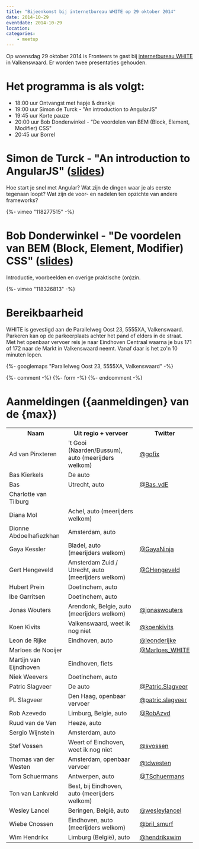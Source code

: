 ```yaml
---
title: "Bijeenkomst bij internetbureau WHITE op 29 oktober 2014"
date: 2014-10-29
eventdate: 2014-10-29
location:
categories:
    - meetup
---
```

Op woensdag 29 oktober 2014 is Fronteers te gast bij [internetbureau WHITE](http://www.white.nl) in Valkenswaard. Er worden twee presentaties gehouden.

# Het programma is als volgt:

* 18:00 uur Ontvangst met hapje & drankje
* 19:00 uur Simon de Turck - "An introduction to AngularJS"
* 19:45 uur Korte pauze
* 20:00 uur Bob Donderwinkel - "De voordelen van BEM (Block, Element, Modifier) CSS"
* 20:45 uur Borrel

# Simon de Turck - "An introduction to AngularJS" ([slides](http://slides.com/zimmen/uc-2/))

Hoe start je snel met Angular? Wat zijn de dingen waar je als eerste tegenaan loopt? Wat zijn de voor- en nadelen ten opzichte van andere frameworks?

{%- vimeo "118277515" -%}

# Bob Donderwinkel - "De voordelen van BEM (Block, Element, Modifier) CSS" ([slides](http://www.slideshare.net/BobDonderwinkel/bem-presentation-40907446))

Introductie, voorbeelden en overige praktische (on)zin.

{%- vimeo "118326813" -%}

# Bereikbaarheid

WHITE is gevestigd aan de Parallelweg Oost 23, 5555XA, Valkenswaard. Parkeren kan op de parkeerplaats achter het pand of elders in de straat. Met het openbaar vervoer reis je naar Eindhoven Centraal waarna je bus 171 of 172 naar de Markt in Valkenswaard neemt. Vanaf daar is het zo'n 10 minuten lopen.

{%- googlemaps "Parallelweg Oost 23, 5555XA, Valkenswaard" -%}


{%- comment -%}
{%- form -%}
{%- endcomment -%}


# Aanmeldingen ({aanmeldingen} van de {max})

<table>
<tr>
<th>Naam</th>
<th>Uit regio + vervoer</th>
<th>Twitter</th>
</tr>
<tr>
<td>Ad van Pinxteren</td>
<td>'t Gooi (Naarden/Bussum), auto (meerijders welkom)</td>
<td><a href="https://twitter.com/gofix" rel="nofollow">@gofix</a></td>
</tr>
<tr>
<td>Bas Kierkels</td>
<td>De auto</td>
<td></td>
</tr>
<tr>
<td>Bas</td>
<td>Utrecht, auto</td>
<td><a href="https://twitter.com/Bas_vdE" rel="nofollow">@Bas_vdE</a></td>
</tr>
<tr>
<td>Charlotte van Tilburg</td>
<td></td>
<td></td>
</tr>
<tr>
<td>Diana Mol</td>
<td>Achel, auto (meerijders welkom)</td>
<td></td>
</tr>
<tr>
<td>Dionne Abdoelhafiezkhan</td>
<td>Amsterdam, auto</td>
<td></td>
</tr>
<tr>
<td>Gaya Kessler</td>
<td>Bladel, auto (meerijders welkom)</td>
<td><a href="https://twitter.com/GayaNinja" rel="nofollow">@GayaNinja</a></td>
</tr>
<tr>
<td>Gert Hengeveld</td>
<td>Amsterdam Zuid / Utrecht, auto (meerijders welkom)</td>
<td><a href="https://twitter.com/GHengeveld" rel="nofollow">@GHengeveld</a></td>
</tr>
<tr>
<td>Hubert Prein</td>
<td>Doetinchem, auto</td>
<td></td>
</tr>
<tr>
<td>Ibe Garritsen</td>
<td>Doetinchem, auto</td>
<td></td>
</tr>
<tr>
<td>Jonas Wouters</td>
<td>Arendonk, Belgie, auto (meerijders welkom)</td>
<td><a href="https://twitter.com/jonaswouters" rel="nofollow">@jonaswouters</a></td>
</tr>
<tr>
<td>Koen Kivits</td>
<td>Valkenswaard, weet ik nog niet</td>
<td><a href="https://twitter.com/koenkivits" rel="nofollow">@koenkivits</a></td>
</tr>
<tr>
<td>Leon de Rijke</td>
<td>Eindhoven, auto</td>
<td><a href="https://twitter.com/leonderijke" rel="nofollow">@leonderijke</a></td>
</tr>
<tr>
<td>Marloes de Nooijer</td>
<td></td>
<td><a href="https://twitter.com/Marloes_WHITE" rel="nofollow">@Marloes_WHITE</a></td>
</tr>
<tr>
<td>Martijn van Eijndhoven</td>
<td>Eindhoven, fiets</td>
<td></td>
</tr>
<tr>
<td>Niek Weevers</td>
<td>Doetinchem, auto</td>
<td></td>
</tr>
<tr>
<td>Patric Slagveer</td>
<td>De auto</td>
<td><a href="https://twitter.com/Patric.Slagveer" rel="nofollow">@Patric.Slagveer</a></td>
</tr>
<tr>
<td>PL Slagveer</td>
<td>Den Haag, openbaar vervoer</td>
<td><a href="https://twitter.com/patric.slagveer" rel="nofollow">@patric.slagveer</a></td>
</tr>
<tr>
<td>Rob Azevedo</td>
<td>Limburg, Belgie, auto</td>
<td><a href="https://twitter.com/RobAzvd" rel="nofollow">@RobAzvd</a></td>
</tr>
<tr>
<td>Ruud van de Ven</td>
<td>Heeze, auto</td>
<td></td>
</tr>
<tr>
<td>Sergio Wijnstein</td>
<td>Amsterdam, auto</td>
<td></td>
</tr>
<tr>
<td>Stef Vossen</td>
<td>Weert of Eindhoven, weet ik nog niet</td>
<td><a href="https://twitter.com/svossen" rel="nofollow">@svossen</a></td>
</tr>
<tr>
<td>Thomas van der Westen</td>
<td>Amsterdam, openbaar vervoer</td>
<td><a href="https://twitter.com/tdwesten" rel="nofollow">@tdwesten</a></td>
</tr>
<tr>
<td>Tom Schuermans</td>
<td>Antwerpen, auto</td>
<td><a href="https://twitter.com/TSchuermans" rel="nofollow">@TSchuermans</a></td>
</tr>
<tr>
<td>Ton van Lankveld</td>
<td>Best, bij Eindhoven, auto (meerijders welkom)</td>
<td></td>
</tr>
<tr>
<td>Wesley Lancel</td>
<td>Beringen, België, auto</td>
<td><a href="https://twitter.com/wesleylancel" rel="nofollow">@wesleylancel</a></td>
</tr>
<tr>
<td>Wiebe Cnossen</td>
<td>Eindhoven, auto (meerijders welkom)</td>
<td><a href="https://twitter.com/bril_smurf" rel="nofollow">@bril_smurf</a></td>
</tr>
<tr>
<td>Wim Hendrikx</td>
<td>Limburg (België), auto</td>
<td><a href="https://twitter.com/hendrikxwim" rel="nofollow">@hendrikxwim</a></td>
</tr>
</table>
